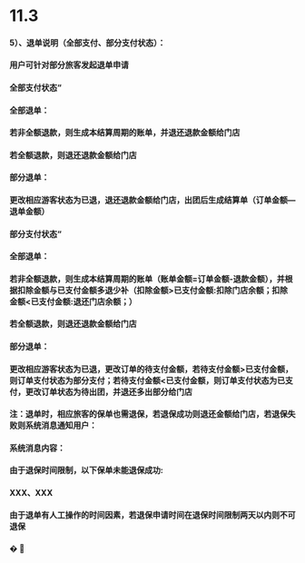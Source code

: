 # **11.3**

#### 

#### 5）、退单说明（全部支付、部分支付状态）：

#### 用户可针对部分旅客发起退单申请

#### 全部支付状态“

#### 全部退单：

#### 若非全额退款，则生成本结算周期的账单，并退还退款金额给门店

#### 若全额退款，则退还退款金额给门店

#### 部分退单：

#### 更改相应游客状态为已退，退还退款金额给门店，出团后生成结算单（订单金额—退单金额）

#### 

#### 部分支付状态“

#### 全部退单：

#### 若非全额退款，则生成本结算周期的账单（账单金额=订单金额-退款金额），并根据扣除金额与已支付金额多退少补（扣除金额&gt;已支付金额:扣除门店余额；扣除金额&lt;已支付金额:退还门店余额；）

#### 若全额退款，则退还退款金额给门店

#### 部分退单：

#### 更改相应游客状态为已退，更改订单的待支付金额，若待支付金额&gt;已支付金额，则订单支付状态为部分支付；若待支付金额&lt;已支付金额，则订单支付状态为已支付，更改订单状态为待出团，并退还多出部分给门店

#### 

#### 注：退单时，相应旅客的保单也需退保，若退保成功则退还金额给门店，若退保失败则系统消息通知用户：

#### 系统消息内容：

#### 由于退保时间限制，以下保单未能退保成功:

#### XXX、XXX

#### 

#### 由于退单有人工操作的时间因素，若退保申请时间在退保时间限制两天以内则不可退保

#### � 



